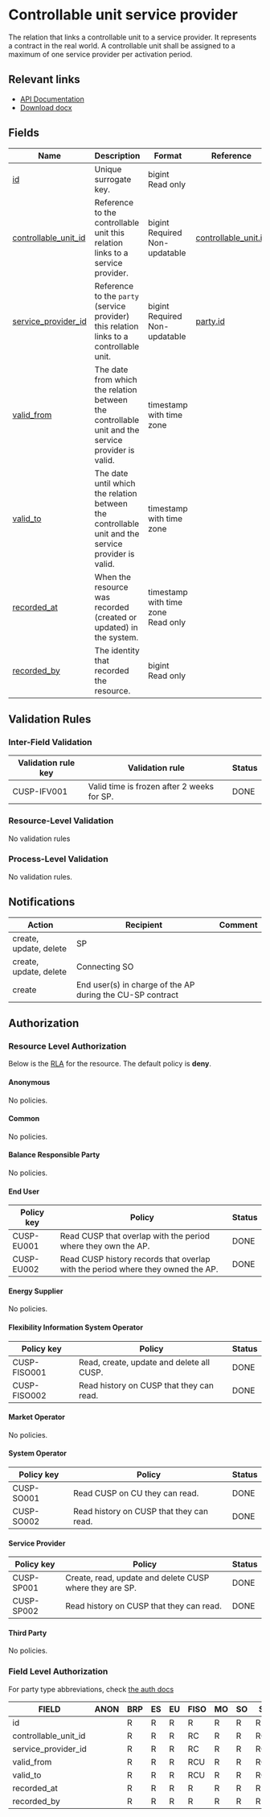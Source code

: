 # Controllable unit service provider

The relation that links a controllable unit to a service provider. It represents
a contract in the real world. A controllable unit shall be assigned to a maximum
of one service provider per activation period.

## Relevant links

* [API Documentation](/api/v0/#/operations/list_controllable_unit_service_provider)
* [Download docx](/docs/download/controllable_unit_service_provider.docx)

## Fields

| Name                                                                                             | Description                                                                                        | Format                                 | Reference                                             |
|--------------------------------------------------------------------------------------------------|----------------------------------------------------------------------------------------------------|----------------------------------------|-------------------------------------------------------|
| <a name="field-id" href="#field-id">id</a>                                                       | Unique surrogate key.                                                                              | bigint<br/>Read only                   |                                                       |
| <a name="field-controllable_unit_id" href="#field-controllable_unit_id">controllable_unit_id</a> | Reference to the controllable unit this relation links to a service provider.                      | bigint<br/>Required<br/>Non-updatable  | [controllable_unit.id](controllable_unit.md#field-id) |
| <a name="field-service_provider_id" href="#field-service_provider_id">service_provider_id</a>    | Reference to the `party` (service provider) this relation links to a controllable unit.            | bigint<br/>Required<br/>Non-updatable  | [party.id](party.md#field-id)                         |
| <a name="field-valid_from" href="#field-valid_from">valid_from</a>                               | The date from which the relation between the controllable unit and the service provider is valid.  | timestamp with time zone               |                                                       |
| <a name="field-valid_to" href="#field-valid_to">valid_to</a>                                     | The date until which the relation between the controllable unit and the service provider is valid. | timestamp with time zone               |                                                       |
| <a name="field-recorded_at" href="#field-recorded_at">recorded_at</a>                            | When the resource was recorded (created or updated) in the system.                                 | timestamp with time zone<br/>Read only |                                                       |
| <a name="field-recorded_by" href="#field-recorded_by">recorded_by</a>                            | The identity that recorded the resource.                                                           | bigint<br/>Read only                   |                                                       |

## Validation Rules

### Inter-Field Validation

| Validation rule key | Validation rule                            | Status |
|---------------------|--------------------------------------------|--------|
| CUSP-IFV001         | Valid time is frozen after 2 weeks for SP. | DONE   |

### Resource-Level Validation

No validation rules

### Process-Level Validation

No validation rules.

## Notifications

| Action                 | Recipient                                                 | Comment |
|------------------------|-----------------------------------------------------------|---------|
| create, update, delete | SP                                                        |         |
| create, update, delete | Connecting SO                                             |         |
| create                 | End user(s) in charge of the AP during the CU-SP contract |         |

## Authorization

### Resource Level Authorization

Below is the [RLA](../auth.md#resource-level-authorization-rla) for the
resource. The default policy is **deny**.

#### Anonymous

No policies.

#### Common

No policies.

#### Balance Responsible Party

No policies.

#### End User

| Policy key | Policy                                                                          | Status |
|------------|---------------------------------------------------------------------------------|--------|
| CUSP-EU001 | Read CUSP that overlap with the period where they own the AP.                   | DONE   |
| CUSP-EU002 | Read CUSP history records that overlap with the period where they owned the AP. | DONE   |

#### Energy Supplier

No policies.

#### Flexibility Information System Operator

| Policy key   | Policy                                    | Status |
|--------------|-------------------------------------------|--------|
| CUSP-FISO001 | Read, create, update and delete all CUSP. | DONE   |
| CUSP-FISO002 | Read history on CUSP that they can read.  | DONE   |

#### Market Operator

No policies.

#### System Operator

| Policy key | Policy                                   | Status |
|------------|------------------------------------------|--------|
| CUSP-SO001 | Read CUSP on CU they can read.           | DONE   |
| CUSP-SO002 | Read history on CUSP that they can read. | DONE   |

#### Service Provider

| Policy key | Policy                                                  | Status |
|------------|---------------------------------------------------------|--------|
| CUSP-SP001 | Create, read, update and delete CUSP where they are SP. | DONE   |
| CUSP-SP002 | Read history on CUSP that they can read.                | DONE   |

#### Third Party

No policies.

### Field Level Authorization

For party type abbreviations, check [the auth docs](../auth.md#party)

| FIELD                | ANON | BRP | ES | EU | FISO | MO | SO | SP  | TP |
|----------------------|------|-----|----|----|------|----|----|-----|----|
| id                   |      | R   | R  | R  | R    | R  | R  | R   | R  |
| controllable_unit_id |      | R   | R  | R  | RC   | R  | R  | RC  | R  |
| service_provider_id  |      | R   | R  | R  | RC   | R  | R  | RC  | R  |
| valid_from           |      | R   | R  | R  | RCU  | R  | R  | RCU | R  |
| valid_to             |      | R   | R  | R  | RCU  | R  | R  | RCU | R  |
| recorded_at          |      | R   | R  | R  | R    | R  | R  | R   | R  |
| recorded_by          |      | R   | R  | R  | R    | R  | R  | R   | R  |
